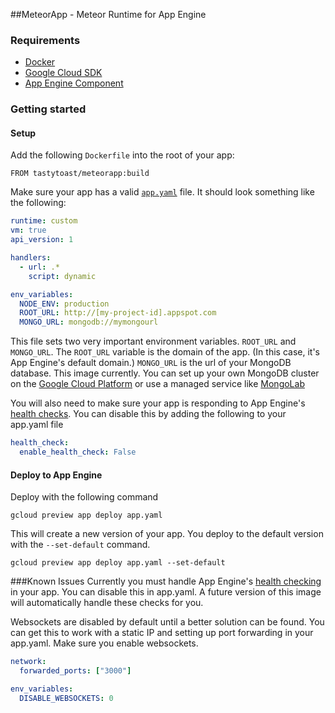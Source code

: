 ##MeteorApp - Meteor Runtime for App Engine

### Requirements
- [Docker](https://www.docker.com/)
- [Google Cloud SDK](https://cloud.google.com/sdk/gcloud/)
- [App Engine Component](https://cloud.google.com/sdk/gcloud-app)

### Getting started

#### Setup
Add the following `Dockerfile` into the root of your app:
~~~shell
FROM tastytoast/meteorapp:build
~~~

Make sure your app has a valid [`app.yaml`](https://cloud.google.com/appengine/docs/managed-vms/config) file. It should look something like the following:

~~~yaml
runtime: custom
vm: true
api_version: 1

handlers:
  - url: .*
    script: dynamic

env_variables:
  NODE_ENV: production
  ROOT_URL: http://[my-project-id].appspot.com
  MONGO_URL: mongodb://mymongourl
~~~

This file sets two very important environment variables. `ROOT_URL` and `MONGO_URL`. The `ROOT_URL` variable is the domain of the app. (In this case, it's App Engine's default domain.) `MONGO_URL` is the url of your MongoDB database.  This image currently. You can set up your own MongoDB cluster on the [Google Cloud Platform](https://cloud.google.com/solutions/mongodb/click-to-deploy) or use a managed service like [MongoLab](https://mongolab.com/)

You will also need to make sure your app is responding to App Engine's [health checks](https://cloud.google.com/appengine/docs/managed-vms/config#health_checking). You can disable this by adding the following to your app.yaml file

~~~yaml
health_check:
  enable_health_check: False
~~~

#### Deploy to App Engine

Deploy with the following command
~~~shell
gcloud preview app deploy app.yaml
~~~

This will create a new version of your app.  You deploy to the default version with the `--set-default` command.
~~~shell
gcloud preview app deploy app.yaml --set-default
~~~

###Known Issues
Currently you must handle App Engine's [health checking](https://cloud.google.com/appengine/docs/managed-vms/config#health_checking) in your app.  You can disable this in app.yaml.  A future version of this image will automatically handle these checks for you.

Websockets are disabled by default until a better solution can be found.  You can get this to work with a static IP and setting up port forwarding in your app.yaml. Make sure you enable websockets.
~~~yaml
network:
  forwarded_ports: ["3000"]

env_variables:
  DISABLE_WEBSOCKETS: 0
~~~
